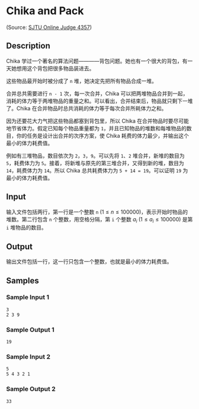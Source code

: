 # Chika and Pack

(Source: [SJTU Online Judge 4357](https://acm.sjtu.edu.cn/OnlineJudge/problem/4357))

## Description
Chika 学过一个著名的算法问题————背包问题。她也有一个很大的背包，有一天她想用这个背包把很多物品装进去。

这些物品最开始时被分成了 `n` 堆，她决定先把所有物品合成一堆。

合并总共需要进行 `n - 1` 次，每一次合并，Chika 可以把两堆物品合并到一起，消耗的体力等于两堆物品的重量之和。可以看出，合并结束后，物品就只剩下一堆了。Chika 在合并物品时总共消耗的体力等于每次合并所耗体力之和。

因为还要花大力气把这些物品都塞到背包里，所以 Chika 在合并物品时要尽可能地节省体力。假定已知每个物品重量都为 `1`，并且已知物品的堆数和每堆物品的数目，你的任务是设计出合并的次序方案，使 Chika 耗费的体力最少，并输出这个最小的体力耗费值。

例如有三堆物品，数目依次为 `2`，`3`，`9`。可以先将 `1`、`2` 堆合并，新堆的数目为 `5`，耗费体力为 `5`。接着，将新堆与原先的第三堆合并，又得到新的堆，数目为 `14`，耗费体力为 `14`。所以 Chika 总共耗费体力为 `5 + 14 = 19`。可以证明 `19` 为最小的体力耗费值。

## Input
输入文件包括两行，第一行是一个整数 `n` ($1 \leq n \leq 100000$)，表示开始时物品的堆数。第二行包含 `n` 个整数，用空格分隔，第 `i` 个整数 $a_i$ ($1 \leq a_i \leq 100000$) 是第 `i` 堆物品的数目。

## Output
输出文件包括一行，这一行只包含一个整数，也就是最小的体力耗费值。

## Samples
### Sample Input 1
```
3
2 3 9
```

### Sample Output 1
```
19
```

### Sample Input 2
```
5
5 4 3 2 1
```

### Sample Output 2
```
33
```